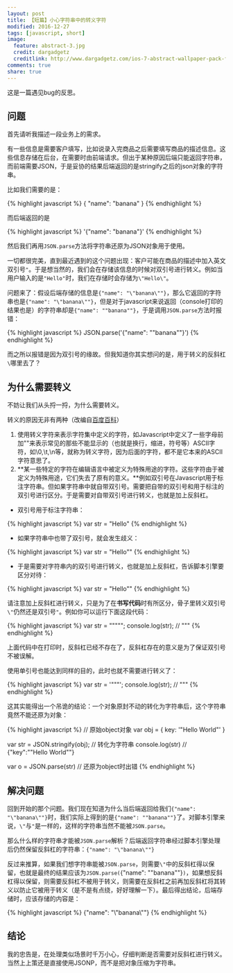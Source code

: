 ```yaml
---
layout: post
title: 【短篇】小心字符串中的转义字符
modified: 2016-12-27
tags: [javascript, short]
image:
  feature: abstract-3.jpg
  credit: dargadgetz
  creditlink: http://www.dargadgetz.com/ios-7-abstract-wallpaper-pack-for-iphone-5-and-ipod-touch-retina/
comments: true
share: true
---
```


这是一篇遇见bug的反思。

## 问题

首先请听我描述一段业务上的需求。

有一些信息是需要客户填写，比如说录入完商品之后需要填写商品的描述信息。这些信息存储在后台，在需要时由前端请求。但出于某种原因后端只能返回字符串，而前端需要JSON，于是妥协的结果后端返回的是stringify之后的json对象的字符串。

比如我们需要的是：

{% highlight javascript %}
{
	"name": "banana"
}
{% endhighlight %}

而后端返回的是

{% highlight javascript %}
'{"name": "banana"}'
{% endhighlight %}

然后我们再用`JSON.parse`方法将字符串还原为JSON对象用于使用。

一切都很完美，直到最近遇到的这个问题出现：客户可能在商品的描述中加入英文双引号`"`。于是想当然的，我们会在存储该信息的时候对双引号进行转义。例如当用户输入的是`"Hello"`时，我们在存储时会存储为`\"Hello\"`。

问题来了：假设后端存储的信息是`{"name": "\"banana\""}`，那么它返回的字符串也是`{"name": "\"banana\""}`，但是对于javascript来说返回（console打印的结果也是）的字符串却是`{"name": ""banana""}`，于是调用`JSON.parse`方法时报错：

{% highlight javascript %}
JSON.parse('{"name": ""banana""}')
{% endhighlight %}

而之所以报错是因为双引号的缘故。但我知道你其实想问的是，用于转义的反斜杠`\`哪里去了？

## 为什么需要转义

不妨让我们从头捋一捋，为什么需要转义。

转义的原因无非有两种（改编自[百度百科](http://baike.baidu.com/link?url=83ELEvD7roYOxo33tnu7MpuOEegyQaGUz9rORLzSoU523YhoR48PhEf2PFeGzo7r08geKtw60bVT8MkAFmR9g_)）
1. 使用转义字符来表示字符集中定义的字符，如Javascript中定义了一些字母前加"\"来表示常见的那些不能显示的（也就是换行，缩进，符号等）ASCII字符，如\0,\t,\n等，就称为转义字符，因为后面的字符，都不是它本来的ASCII字符意思了。
2. **某一些特定的字符在编辑语言中被定义为特殊用途的字符。这些字符由于被定义为特殊用途，它们失去了原有的意义。**例如双引号在Javascript用于标注字符串。但如果字符串中就自带双引号。需要把自带的双引号和用于标注的双引号进行区分。于是需要对自带双引号进行转义，也就是加上反斜杠。

- 双引号用于标注字符串：

{% highlight javascript %}
var str = "Hello"
{% endhighlight %}

- 如果字符串中也带了双引号，就会发生歧义：

{% highlight javascript %}
var str = "Hello""
{% endhighlight %}
- 于是需要对字符串内的双引号进行转义，也就是加上反斜杠，告诉脚本引擎要区分对待：

{% highlight javascript %}
var str = "Hello\""
{% endhighlight %}

请注意加上反斜杠进行转义，只是为了在**书写代码**时有所区分，骨子里转义双引号`\"`仍然还是双引号`"`。例如你可以运行下面这段代码：

{% highlight javascript %}
var str = "\"\"\"";
console.log(str); // """
{% endhighlight %}

上面代码中在打印时，反斜杠已经不存在了，反斜杠存在的意义是为了保证双引号不被误解。

使用单引号也能达到同样的目的，此时也就不需要进行转义了：

{% highlight javascript %}
var str = '"""';
console.log(str); // """
{% endhighlight %}

这其实能得出一个吊诡的结论：一个对象原封不动的转化为字符串后，这个字符串竟然不能还原为对象：

{% highlight javascript %}
// 原始object对象
var obj = {
	key: '\"Hello World\"'
}

var str = JSON.stringify(obj); // 转化为字符串
console.log(str)
// {"key":"\"Hello World\""}


var o = JSON.parse(str) // 还原为object时出错
{% endhighlight %}


## 解决问题

回到开始的那个问题。我们现在知道为什么当后端返回给我们`{"name": "\"banana\""}`时，我们实际上得到的是`{"name": ""banana""}`了。对脚本引擎来说，`\"`与`"`是一样的，这样的字符串当然不能被`JSON.parse`。

那么什么样的字符串才能被`JSON.parse`解析？后端返回字符串经过脚本引擎处理后仍然保留反斜杠的字符串：`{"name": "\"banana\""}`

反过来推算，如果我们想字符串能被`JSON.parse`，则需要`\"`中的反斜杠得以保留，也就是最终的结果应该为`JSON.parse(`{"name": "\"banana\""}`)`，如果想反斜杠得以保留，则需要反斜杠不被用于转义，则需要在反斜杠之前再加反斜杠将其转义以防止它被用于转义（是不是有点绕，好好理解一下）。最后得出结论，后端存储时，应该存储的内容是：

{% highlight javascript %}
{"name": "\\"banana\\""}
{% endhighlight %}

## 结论

我的忠告是，在处理类似场景时千万小心，仔细判断是否需要对反斜杠进行转义。当然上上策还是直接使用JSONP，而不是把对象压缩为字符串。



